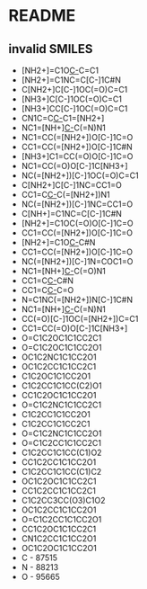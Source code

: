 # README

## invalid SMILES
* [NH2+]=C1O[C-](C=O)C=C1
* [NH2+]=C1NC=C[C-]1C#N
* C[NH2+]C[C-]1OC(=O)C=C1
* [NH3+]C[C-]1OC(=O)C=C1
* [NH3+]CC[C-]1OC(=O)C=C1
* CN1C=C[C-](C#N)C1=[NH2+]
* NC1=[NH+][C-](C=O)C(=N)N1
* NC1=CC(=[NH2+])O[C-]1C=O
* CC1=CC(=[NH2+])O[C-]1C#N
* [NH3+]C1=CC(=O)O[C-]1C=O
* NC1=CC(=O)O[C-]1C[NH3+]
* NC(=[NH2+])[C-]1OC(=O)C=C1
* C[NH2+]C[C-]1NC=CC1=O
* CC1=C[C-](C#N)C(=[NH2+])N1
* NC(=[NH2+])[C-]1NC=CC1=O
* C[NH+]=C1NC=C[C-]1C#N
* [NH2+]=C1OC(=O)O[C-]1C=O
* CC1=CC(=[NH2+])O[C-]1C=O
* [NH2+]=C1O[C-](C=C1)C#N
* CC1=CC(=[NH2+])O[C-]1C=O
* NC(=[NH2+])[C-]1N=COC1=O
* NC1=[NH+][C-](C#N)C(=O)N1
* CC1=C[C-](OC1=[NH2+])C#N
* CC1=C[C-](OC1=[NH2+])C=O
* N=C1NC(=[NH2+])N[C-]1C#N
* NC1=[NH+][C-](C#N)C(=N)N1
* CC(=O)[C-]1OC(=[NH2+])C=C1
* CC1=CC(=O)O[C-]1C[NH3+]
* O=C1C2OC1C1CC2C1
* O=C1C2OC1C1CC2O1
* OC1C2NC1C1CC2O1
* OC1C2CC1C1CC2C1
* C1C2OC1C1CC2O1
* C1C2CC1C1CC(C2)O1
* CC1C2OC1C1CC2O1
* O=C1C2NC1C1CC2C1
* C1C2CC1C1CC2O1
* C1C2CC1C1CC2C1
* O=C1C2NC1C1CC2O1
* O=C1C2CC1C1CC2C1
* C1C2CC1C1CC(C1)O2
* CC1C2CC1C1CC2O1
* C1C2CC1C1CC(C1)C2
* OC1C2OC1C1CC2C1
* CC1C2CC1C1CC2C1
* C1C2CC3CC(O3)C1O2
* OC1C2CC1C1CC2O1
* O=C1C2CC1C1CC2O1
* CC1C2OC1C1CC2C1
* CN1C2CC1C1CC2O1
* OC1C2OC1C1CC2O1
* C - 87515
* N - 88213
* O - 95665